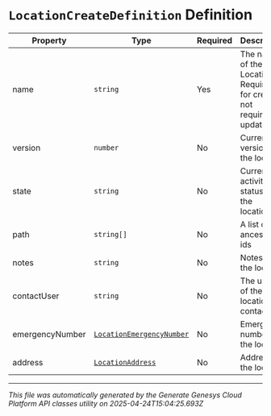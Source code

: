 # `LocationCreateDefinition` Definition

| Property | Type | Required | Description |
|----------|------|----------|-------------|
| name | `string` | Yes | The name of the Location. Required for creates, not required for updates |
| version | `number` | No | Current version of the location |
| state | `string` | No | Current activity status of the location. |
| path | `string[]` | No | A list of ancestor ids |
| notes | `string` | No | Notes for the location |
| contactUser | `string` | No | The user id of the location contact |
| emergencyNumber | [`LocationEmergencyNumber`](locationemergencynumber-definition.md) | No | Emergency number for the location |
| address | [`LocationAddress`](locationaddress-definition.md) | No | Address of the location |

---

*This file was automatically generated by the Generate Genesys Cloud Platform API classes utility on 2025-04-24T15:04:25.693Z*
